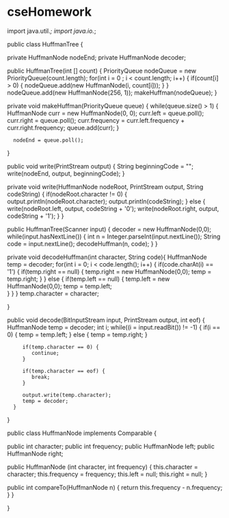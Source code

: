 # cseHomework

import java.util.*;
import java.io.*;


public class HuffmanTree {

   private HuffmanNode nodeEnd;
   private HuffmanNode decoder; 
   
   public HuffmanTree(int [] count) {
      PriorityQueue<HuffmanNode> nodeQueue = new PriorityQueue<HuffmanNode>(count.length);
      for(int i = 0 ; i < count.length; i++) {
         if(count[i] > 0) {
            nodeQueue.add(new HuffmanNode(i, count[i]));
         }
      }
      nodeQueue.add(new HuffmanNode(256, 1));
      makeHuffman(nodeQueue);
   }
   
   private void makeHuffman(PriorityQueue<HuffmanNode> queue) {
      while(queue.size() > 1) {
         HuffmanNode curr = new HuffmanNode(0, 0);
         curr.left = queue.poll();
         curr.right = queue.poll();
         curr.frequency = curr.left.frequency + curr.right.frequency;
         queue.add(curr);
      }
      
      nodeEnd = queue.poll();
   }

   public void write(PrintStream output) {
      String beginningCode = "";
      write(nodeEnd, output, beginningCode);
   }
   
   private void write(HuffmanNode nodeRoot, PrintStream output, String codeString) {
      if(nodeRoot.character != 0) {
         output.println(nodeRoot.character);
         output.println(codeString);
      } else {
         write(nodeRoot.left, output, codeString + '0');
         write(nodeRoot.right, output, codeString + '1');
      }
   }
   
   public HuffmanTree(Scanner input) {
      decoder = new HuffmanNode(0,0);
      while(input.hasNextLine()) {
         int n = Integer.parseInt(input.nextLine());
         String code = input.nextLine();
         decodeHuffman(n, code);
      }
   }
   
   private void decodeHuffman(int character, String code){ 
      HuffmanNode temp = decoder;
      for(int i = 0; i < code.length(); i++) {
         if(code.charAt(i) == '1') {
            if(temp.right == null) {
               temp.right = new HuffmanNode(0,0);
               temp = temp.right;
            }
         } else {
            if(temp.left == null) {
               temp.left = new HuffmanNode(0,0);
               temp = temp.left;            
            }
         }
      }
      temp.character = character;
   
   } 
   
   public void decode(BitInputStream input, PrintStream output, int eof) {
      HuffmanNode temp = decoder;
      int i;
      while((i = input.readBit()) != -1) {
         if(i == 0) {
            temp = temp.left;
         } else {
            temp = temp.right;
         }
         
         if(temp.character == 0) {
            continue;
         }
         
         if(temp.character == eof) {
            break;
         }
      
         output.write(temp.character);
         temp = decoder;
      }
   
   }
   
   
   
   
   
   
   
   
public class HuffmanNode implements Comparable<HuffmanNode> { 

   public int character;
   public int frequency;
   public HuffmanNode left;
   public HuffmanNode right;

   public HuffmanNode (int character, int frequency) {
      this.character = character;
      this.frequency = frequency;
      this.left = null;
      this.right = null;
   }
   
   public int compareTo(HuffmanNode n) {
      return this.frequency - n.frequency;
   }
}
   
   
   
   


















}
